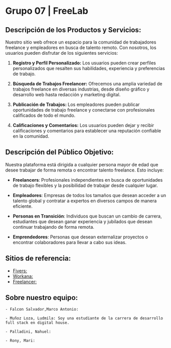 # Grupo 07 | **FreeLab**

## **Descripción de los Productos y Servicios:**
Nuestro sitio web ofrece un espacio para la comunidad de trabajadores freelance y empleadores en busca de talento remoto. Con nosotros, los usuarios pueden disfrutar de los siguientes servicios:

1. **Registro y Perfil Personalizado:** Los usuarios pueden crear perfiles personalizados que resalten sus habilidades, experiencia y preferencias de trabajo.

2. **Búsqueda de Trabajos Freelancer:** Ofrecemos una amplia variedad de trabajos freelance en diversas industrias, desde diseño gráfico y desarrollo web hasta redacción y marketing digital.

3. **Publicación de Trabajos:** Los empleadores pueden publicar oportunidades de trabajo freelance y conectarse con profesionales calificados de todo el mundo.

4. **Calificaciones y Comentarios:** Los usuarios pueden dejar y recibir calificaciones y comentarios para establecer una reputación confiable en la comunidad.

## **Descripción del Público Objetivo:**
Nuestra plataforma está dirigida a cualquier persona mayor de edad que desee trabajar de forma remota o encontrar talento freelance. Esto incluye:

- **Freelancers**: Profesionales independientes en busca de oportunidades de trabajo flexibles y la posibilidad de trabajar desde cualquier lugar.

- **Empleadores**: Empresas de todos los tamaños que desean acceder a un talento global y contratar a expertos en diversos campos de manera eficiente.

- **Personas en Transición**: Individuos que buscan un cambio de carrera, estudiantes que desean ganar experiencia y jubilados que desean continuar trabajando de forma remota.

- **Emprendedores**: Personas que desean externalizar proyectos o encontrar colaboradores para llevar a cabo sus ideas.

## **Sitios de referencia:**

- [Fivers:](https://www.fiverr.com/)
- [Workana:](https://www.workana.com/es)
- [Freelancer:](https://www.freelancer.com/)

## **Sobre nuestro equipo:**

    - Falcon Salvador,Marco Antonio:

    - Muñoz Loza, Ludmila: Soy una estudiante de la carrera de desarrollo full stack en digital house.
    
    - Palladini, Nahuel:

    - Rony, Mari:
